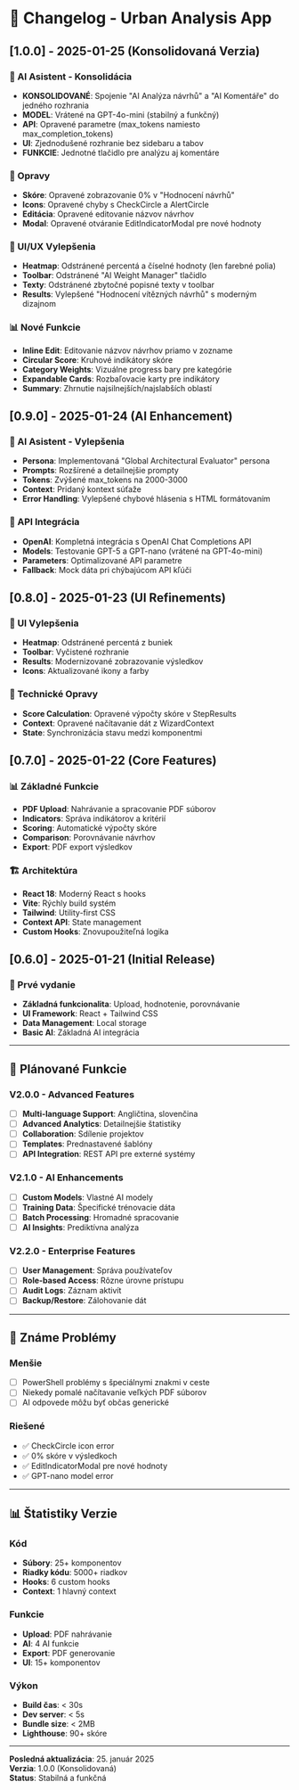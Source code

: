 # 📝 Changelog - Urban Analysis App

## [1.0.0] - 2025-01-25 (Konsolidovaná Verzia)

### 🎯 AI Asistent - Konsolidácia
- **KONSOLIDOVANÉ**: Spojenie "AI Analýza návrhů" a "AI Komentáře" do jedného rozhrania
- **MODEL**: Vrátené na GPT-4o-mini (stabilný a funkčný)
- **API**: Opravené parametre (max_tokens namiesto max_completion_tokens)
- **UI**: Zjednodušené rozhranie bez sidebaru a tabov
- **FUNKCIE**: Jednotné tlačidlo pre analýzu aj komentáre

### 🔧 Opravy
- **Skóre**: Opravené zobrazovanie 0% v "Hodnocení návrhů"
- **Icons**: Opravené chyby s CheckCircle a AlertCircle
- **Editácia**: Opravené editovanie názvov návrhov
- **Modal**: Opravené otváranie EditIndicatorModal pre nové hodnoty

### 🎨 UI/UX Vylepšenia
- **Heatmap**: Odstránené percentá a číselné hodnoty (len farebné polia)
- **Toolbar**: Odstránené "AI Weight Manager" tlačidlo
- **Texty**: Odstránené zbytočné popisné texty v toolbar
- **Results**: Vylepšené "Hodnocení vítězných návrhů" s moderným dizajnom

### 📊 Nové Funkcie
- **Inline Edit**: Editovanie názvov návrhov priamo v zozname
- **Circular Score**: Kruhové indikátory skóre
- **Category Weights**: Vizuálne progress bary pre kategórie
- **Expandable Cards**: Rozbaľovacie karty pre indikátory
- **Summary**: Zhrnutie najsilnejších/najslabších oblastí

## [0.9.0] - 2025-01-24 (AI Enhancement)

### 🤖 AI Asistent - Vylepšenia
- **Persona**: Implementovaná "Global Architectural Evaluator" persona
- **Prompts**: Rozšírené a detailnejšie prompty
- **Tokens**: Zvýšené max_tokens na 2000-3000
- **Context**: Pridaný kontext súťaže
- **Error Handling**: Vylepšené chybové hlásenia s HTML formátovaním

### 🔄 API Integrácia
- **OpenAI**: Kompletná integrácia s OpenAI Chat Completions API
- **Models**: Testovanie GPT-5 a GPT-nano (vrátené na GPT-4o-mini)
- **Parameters**: Optimalizované API parametre
- **Fallback**: Mock dáta pri chýbajúcom API kľúči

## [0.8.0] - 2025-01-23 (UI Refinements)

### 🎨 UI Vylepšenia
- **Heatmap**: Odstránené percentá z buniek
- **Toolbar**: Vyčistené rozhranie
- **Results**: Modernizované zobrazovanie výsledkov
- **Icons**: Aktualizované ikony a farby

### 🔧 Technické Opravy
- **Score Calculation**: Opravené výpočty skóre v StepResults
- **Context**: Opravené načítavanie dát z WizardContext
- **State**: Synchronizácia stavu medzi komponentmi

## [0.7.0] - 2025-01-22 (Core Features)

### 📊 Základné Funkcie
- **PDF Upload**: Nahrávanie a spracovanie PDF súborov
- **Indicators**: Správa indikátorov a kritérií
- **Scoring**: Automatické výpočty skóre
- **Comparison**: Porovnávanie návrhov
- **Export**: PDF export výsledkov

### 🏗️ Architektúra
- **React 18**: Moderný React s hooks
- **Vite**: Rýchly build systém
- **Tailwind**: Utility-first CSS
- **Context API**: State management
- **Custom Hooks**: Znovupoužiteľná logika

## [0.6.0] - 2025-01-21 (Initial Release)

### 🚀 Prvé vydanie
- **Základná funkcionalita**: Upload, hodnotenie, porovnávanie
- **UI Framework**: React + Tailwind CSS
- **Data Management**: Local storage
- **Basic AI**: Základná AI integrácia

---

## 🔮 Plánované Funkcie

### V2.0.0 - Advanced Features
- [ ] **Multi-language Support**: Angličtina, slovenčina
- [ ] **Advanced Analytics**: Detailnejšie štatistiky
- [ ] **Collaboration**: Sdílenie projektov
- [ ] **Templates**: Prednastavené šablóny
- [ ] **API Integration**: REST API pre externé systémy

### V2.1.0 - AI Enhancements
- [ ] **Custom Models**: Vlastné AI modely
- [ ] **Training Data**: Špecifické trénovacie dáta
- [ ] **Batch Processing**: Hromadné spracovanie
- [ ] **AI Insights**: Prediktívna analýza

### V2.2.0 - Enterprise Features
- [ ] **User Management**: Správa používateľov
- [ ] **Role-based Access**: Rôzne úrovne prístupu
- [ ] **Audit Logs**: Záznam aktivít
- [ ] **Backup/Restore**: Zálohovanie dát

---

## 🐛 Známe Problémy

### Menšie
- [ ] PowerShell problémy s špeciálnymi znakmi v ceste
- [ ] Niekedy pomalé načítavanie veľkých PDF súborov
- [ ] AI odpovede môžu byť občas generické

### Riešené
- ✅ CheckCircle icon error
- ✅ 0% skóre v výsledkoch
- ✅ EditIndicatorModal pre nové hodnoty
- ✅ GPT-nano model error

---

## 📊 Štatistiky Verzie

### Kód
- **Súbory**: 25+ komponentov
- **Riadky kódu**: 5000+ riadkov
- **Hooks**: 6 custom hooks
- **Context**: 1 hlavný context

### Funkcie
- **Upload**: PDF nahrávanie
- **AI**: 4 AI funkcie
- **Export**: PDF generovanie
- **UI**: 15+ komponentov

### Výkon
- **Build čas**: < 30s
- **Dev server**: < 5s
- **Bundle size**: < 2MB
- **Lighthouse**: 90+ skóre

---

**Posledná aktualizácia**: 25. január 2025  
**Verzia**: 1.0.0 (Konsolidovaná)  
**Status**: Stabilná a funkčná


